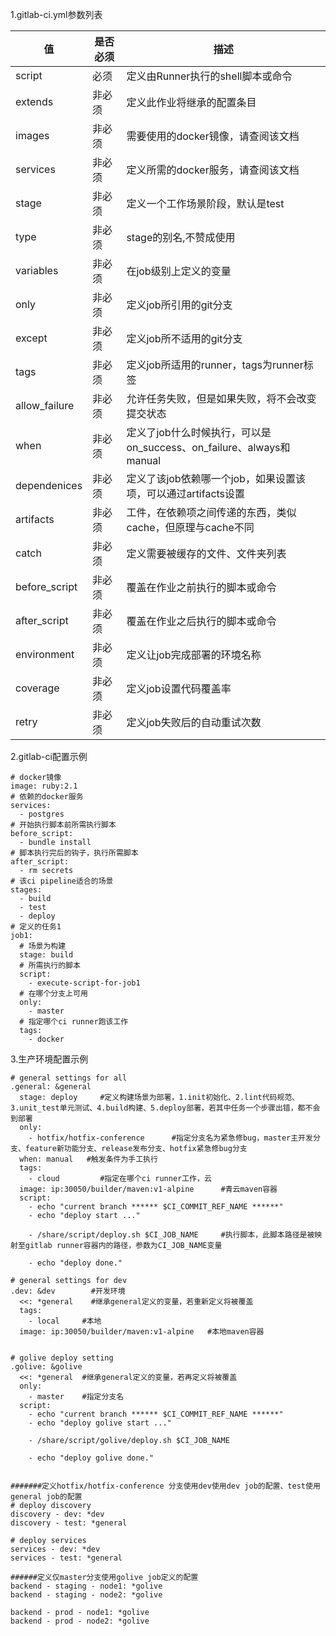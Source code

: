 1.gitlab-ci.yml参数列表

| 值 | 是否必须 | 描述 |
| --- | --- | --- |
| script | 必须 | 定义由Runner执行的shell脚本或命令 |
| extends | 非必须 | 定义此作业将继承的配置条目 |
| images | 非必须 | 需要使用的docker镜像，请查阅该文档 |
| services | 非必须 | 定义所需的docker服务，请查阅该文档 |
| stage | 非必须 | 定义一个工作场景阶段，默认是test |
| type | 非必须 | stage的别名,不赞成使用 |
| variables | 非必须 | 在job级别上定义的变量 |
| only | 非必须 | 定义job所引用的git分支 |
| except | 非必须 | 定义job所不适用的git分支 |
| tags | 非必须 | 定义job所适用的runner，tags为runner标签 |
| allow_failure | 非必须 | 允许任务失败，但是如果失败，将不会改变提交状态 |
| when | 非必须 | 定义了job什么时候执行，可以是on_success、on_failure、always和manual |
| dependenices | 非必须 | 定义了该job依赖哪一个job，如果设置该项，可以通过artifacts设置 |
| artifacts | 非必须 | 工件，在依赖项之间传递的东西，类似cache，但原理与cache不同 |
| catch | 非必须 | 定义需要被缓存的文件、文件夹列表 |
| before_script | 非必须 | 覆盖在作业之前执行的脚本或命令 |
| after_script | 非必须 | 覆盖在作业之后执行的脚本或命令 |
| environment | 非必须 | 定义让job完成部署的环境名称 |
| coverage | 非必须 | 定义job设置代码覆盖率 |
| retry | 非必须 | 定义job失败后的自动重试次数 |
2.gitlab-ci配置示例
``` shell
# docker镜像
image: ruby:2.1
# 依赖的docker服务
services:
  - postgres
# 开始执行脚本前所需执行脚本
before_script:
  - bundle install
# 脚本执行完后的钩子，执行所需脚本
after_script:
  - rm secrets
# 该ci pipeline适合的场景
stages:
  - build
  - test
  - deploy
# 定义的任务1
job1:
  # 场景为构建
  stage: build
  # 所需执行的脚本
  script:
    - execute-script-for-job1
  # 在哪个分支上可用
  only:
    - master
  # 指定哪个ci runner跑该工作
  tags:
    - docker
```
3.生产环境配置示例
``` shell
# general settings for all
.general: &general
  stage: deploy     #定义构建场景为部署，1.init初始化、2.lint代码规范、3.unit_test单元测试、4.build构建、5.deploy部署，若其中任务一个步骤出错，都不会到部署
  only:
    - hotfix/hotfix-conference      #指定分支名为紧急修bug，master主开发分支、feature新功能分支、release发布分支、hotfix紧急修bug分支
  when: manual   #触发条件为手工执行
  tags:
    - cloud         #指定在哪个ci runner工作，云
  image: ip:30050/builder/maven:v1-alpine      #青云maven容器
  script:
    - echo "current branch ****** $CI_COMMIT_REF_NAME ******"
    - echo "deploy start ..."
 
    - /share/script/deploy.sh $CI_JOB_NAME     #执行脚本，此脚本路径是被映射至gitlab runner容器内的路径，参数为CI_JOB_NAME变量
     
    - echo "deploy done."
 
# general settings for dev
.dev: &dev        #开发环境
  <<: *general    #继承general定义的变量，若重新定义将被覆盖
  tags:
    - local     #本地
  image: ip:30050/builder/maven:v1-alpine   #本地maven容器
 
 
# golive deploy setting
.golive: &golive  
  <<: *general  #继承general定义的变量，若再定义将被覆盖
  only:
    - master    #指定分支名
  script:
    - echo "current branch ****** $CI_COMMIT_REF_NAME ******"
    - echo "deploy golive start ..."
 
    - /share/script/golive/deploy.sh $CI_JOB_NAME
     
    - echo "deploy golive done."
 
 
#######定义hotfix/hotfix-conference 分支使用dev使用dev job的配置、test使用 general job的配置  
# deploy discovery
discovery - dev: *dev
discovery - test: *general
 
# deploy services
services - dev: *dev
services - test: *general
 
######定义仅master分支使用golive job定义的配置
backend - staging - node1: *golive
backend - staging - node2: *golive
 
backend - prod - node1: *golive  
backend - prod - node2: *golive
```